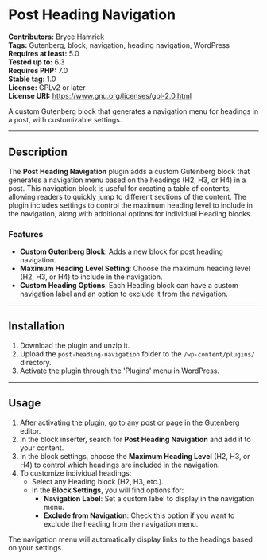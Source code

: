 # Post Heading Navigation

**Contributors:** Bryce Hamrick  
**Tags:** Gutenberg, block, navigation, heading navigation, WordPress  
**Requires at least:** 5.0  
**Tested up to:** 6.3  
**Requires PHP:** 7.0  
**Stable tag:** 1.0  
**License:** GPLv2 or later  
**License URI:** https://www.gnu.org/licenses/gpl-2.0.html  

A custom Gutenberg block that generates a navigation menu for headings in a post, with customizable settings.

---

## Description

The **Post Heading Navigation** plugin adds a custom Gutenberg block that generates a navigation menu based on the headings (H2, H3, or H4) in a post. This navigation block is useful for creating a table of contents, allowing readers to quickly jump to different sections of the content. The plugin includes settings to control the maximum heading level to include in the navigation, along with additional options for individual Heading blocks.

### Features

- **Custom Gutenberg Block**: Adds a new block for post heading navigation.
- **Maximum Heading Level Setting**: Choose the maximum heading level (H2, H3, or H4) to include in the navigation.
- **Custom Heading Options**: Each Heading block can have a custom navigation label and an option to exclude it from the navigation.

---

## Installation

1. Download the plugin and unzip it.
2. Upload the `post-heading-navigation` folder to the `/wp-content/plugins/` directory.
3. Activate the plugin through the 'Plugins' menu in WordPress.

---

## Usage

1. After activating the plugin, go to any post or page in the Gutenberg editor.
2. In the block inserter, search for **Post Heading Navigation** and add it to your content.
3. In the block settings, choose the **Maximum Heading Level** (H2, H3, or H4) to control which headings are included in the navigation.
4. To customize individual headings:
   - Select any Heading block (H2, H3, etc.).
   - In the **Block Settings**, you will find options for:
     - **Navigation Label**: Set a custom label to display in the navigation menu.
     - **Exclude from Navigation**: Check this option if you want to exclude the heading from the navigation menu.

The navigation menu will automatically display links to the headings based on your settings.
